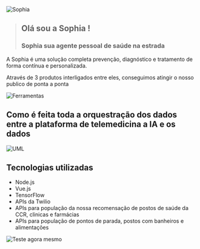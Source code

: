![Sophia](https://i.imgur.com/NR4KKZz.png)
>## Olá sou a Sophia !
> ### Sophia sua agente pessoal de saúde na estrada

A Sophia é uma solução completa prevenção, diagnóstico e tratamento de forma contínua e personalizada.

Através de 3 produtos interligados entre eles, conseguimos atingir o nosso publico de ponta a ponta

![Ferramentas](https://i.imgur.com/eIL34Kd.png)

## Como é feita toda a orquestração dos dados entre a plataforma de telemedicina a IA e os dados
![UML](https://i.imgur.com/5LwTkHu.png)

## Tecnologias utilizadas

+ Node.js
+ Vue.js
+ TensorFlow
+ APIs da Twilio
+ APIs para população da nossa recomensação de postos de saúde da CCR,  clinicas e farmácias
+ APIs para população de pontos de parada, postos com banheiros e alimentações

![Teste agora mesmo](https://i.imgur.com/FHDzdwF.png)
